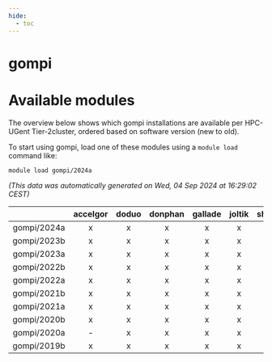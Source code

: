 ```yaml
---
hide:
  - toc
---
```


gompi
=====

# Available modules


The overview below shows which gompi installations are available per HPC-UGent Tier-2cluster, ordered based on software version (new to old).

To start using gompi, load one of these modules using a `module load` command like:

```shell
module load gompi/2024a
```

*(This data was automatically generated on Wed, 04 Sep 2024 at 16:29:02 CEST)*  

| |accelgor|doduo|donphan|gallade|joltik|shinx|skitty|
| :---: | :---: | :---: | :---: | :---: | :---: | :---: | :---: |
|gompi/2024a|x|x|x|x|x|x|x|
|gompi/2023b|x|x|x|x|x|x|x|
|gompi/2023a|x|x|x|x|x|x|x|
|gompi/2022b|x|x|x|x|x|-|x|
|gompi/2022a|x|x|x|x|x|x|x|
|gompi/2021b|x|x|x|x|x|-|x|
|gompi/2021a|x|x|x|x|x|-|x|
|gompi/2020b|x|x|x|x|x|-|x|
|gompi/2020a|-|x|x|x|x|-|x|
|gompi/2019b|x|x|x|x|x|-|x|
